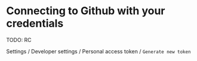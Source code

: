 # Connecting to Github with your credentials

TODO: RC


Settings / Developer settings / Personal access token / `Generate new token`